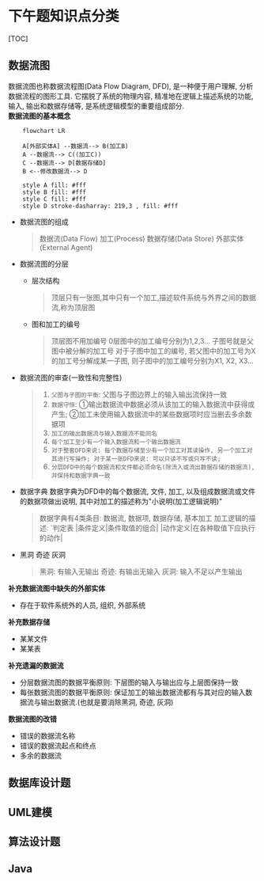 # 下午题知识点分类

[TOC]

## 数据流图

数据流图也称数据流程图(Data Flow Diagram, DFD), 是一种便于用户理解, 分析数据流程的图形工具. 它摆脱了系统的物理内容, 精准地在逻辑上描述系统的功能, 输入, 输出和数据存储等, 是系统逻辑模型的重要组成部分.
</br>
**数据流图的基本概念**

```mermaid
    flowchart LR

    A[外部实体A] --数据流--> B(加工B)
    A --数据流--> C((加工C))
    C --数据流--> D[数据存储D]
    B <--修改数据流--> D

    style A fill: #fff
    style B fill: #fff
    style C fill: #fff
    style D stroke-dasharray: 219,3 , fill: #fff
```

- 数据流图的组成
    > 数据流(Data Flow)
    > 加工(Process)
    > 数据存储(Data Store)
    > 外部实体(External Agent)

- 数据流图的分层
  - 层次结构
    > 顶层只有一张图,其中只有一个加工,描述软件系统与外界之间的数据流,称为顶层图
  - 图和加工的编号
    > 顶层图不用加编号
    > 0层图中的加工编号分别为1,2,3...
    > 子图号就是父图中被分解的加工号
    > 对于子图中加工的编号, 若父图中的加工号为X的加工号分解成某一子图, 则子图中的加工编号分别为X1, X2, X3...
- 数据流图的审查(一致性和完整性)
  
  > 1. `父图与子图的平衡`: 父图与子图边界上的输入输出流保持一致
  > 2. `数据守恒`: ①输出数据流中数据必须从该加工的输入数据流中获得或产生; ②加工未使用输入数据流中的某些数据项时应当删去多余数据项
  > 3. `加工的输出数据流与输入数据流不能同名`
  > 4. `每个加工至少有一个输入数据流和一个输出数据流`
  > 5. `对于整套DFD来说: 每个数据存储至少有一个加工对其读操作, 另一个加工对其进行写操作; 对于某一张DFD来说: 可以只读不写或只写不读;`
  > 6. `分层DFD中的每个数据流和文件都必须命名(除流入或流出数据存储的数据流), 并保持和数据字典一致`

- 数据字典
  数据字典为DFD中的每个数据流, 文件, 加工, 以及组成数据流或文件的数据项做出说明, 其中对加工的描述称为"小说明(加工逻辑说明)"
  > 数据字典有4类条目: 数据流, 数据项, 数据存储, 基本加工
  > 加工逻辑的描述: `判定表
  |条件定义|条件取值的组合|
  |动作定义|在各种取值下应执行的动作|
- 黑洞 奇迹 灰洞
    > 黑洞: 有输入无输出
    > 奇迹: 有输出无输入
    > 灰洞: 输入不足以产生输出

**补充数据流图中缺失的外部实体**

- 存在于软件系统外的人员, 组织, 外部系统

**补充数据存储**

- 某某文件
- 某某表

**补充遗漏的数据流**

- 分层数据流图的数据平衡原则: 下层图的输入与输出应与上层图保持一致
- 每张数据流图的数据平衡原则: 保证加工的输出数据流都有与其对应的输入数据流与输出数据流.(也就是要消除黑洞, 奇迹, 灰洞)

**数据流图的改错**

- 错误的数据流名称
- 错误的数据流起点和终点
- 多余的数据流

## 数据库设计题

## UML建模

## 算法设计题

## Java
